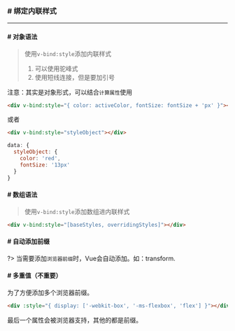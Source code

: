### # 绑定内联样式<a id="绑定内联样式"></a>
---------------
#### # 对象语法<a id="对象语法"></a>

> 使用`v-bind:style`添加内联样式  
> 1. 可以使用驼峰式
> 2. 使用短线连接，但是要加引号

注意：其实是对象形式，可以结合`计算属性`使用

```html
<div v-bind:style="{ color: activeColor, fontSize: fontSize + 'px' }"></div>
```
或者
```html
<div v-bind:style="styleObject"></div>
```
```javascript
data: {
  styleObject: {
    color: 'red',
    fontSize: '13px'
  }
}
```

#### # 数组语法<a id="数组语法"></a>
> 使用`v-bind:style`添加数组进内联样式  
```html
<div v-bind:style="[baseStyles, overridingStyles]"></div>
```
#### # 自动添加前缀<a id="自动添加前缀"></a>

?> 当需要添加`浏览器前缀`时，Vue会自动添加。如：transform.

#### # 多重值（不重要）<a id="多重值"></a>

为了方便添加多个浏览器前缀。
```html
<div :style="{ display: ['-webkit-box', '-ms-flexbox', 'flex'] }"></div>
```
最后一个属性会被浏览器支持，其他的都是前缀。
